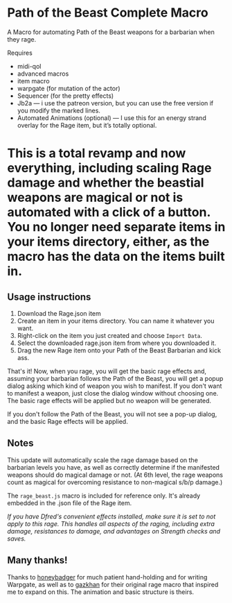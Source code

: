 # Path of the Beast Complete Macro

A Macro for automating Path of the Beast weapons for a barbarian when they rage.

Requires

- midi-qol
- advanced macros
- item macro
- warpgate (for mutation of the actor)
- Sequencer (for the pretty effects)
- Jb2a — i use the patreon version, but you can use the free version if you modify the marked lines.
- Automated Animations (optional) — I use this for an energy strand overlay for the Rage item, but it’s totally optional.


# This is a total revamp and now everything, including scaling Rage damage and whether the beastial weapons are magical or not is automated with a click of a button. You no longer need separate items in your items directory, either, as the macro has the data on the items built in.

## Usage instructions

1. Download the Rage.json item
2. Create an item in your items directory. You can name it whatever you want.
3. Right-click on the item you just created and choose `Import Data`.
4. Select the downloaded rage.json item from where you downloaded it.
5. Drag the new Rage item onto your Path of the Beast Barbarian and kick ass.

That's it! Now, when you rage, you will get the basic rage effects and, assuming your barbarian follows the Path of the Beast, you will get a popup dialog asking which kind of weapon you wish to manifest. If you don't want to manifest a weapon, just close the dialog window without choosing one. The basic rage effects will be applied but no weapon will be generated.

If you don't follow the Path of the Beast, you will not see a pop-up dialog, and the basic Rage effects will be applied.

## Notes

This update will automatically scale the rage damage based on the barbarian levels you have, as well as correctly determine if the manifested weapons should do magical damage or not. (At 6th level, the rage weapons count as magical for overcoming resistance to non-magical s/b/p damage.)

The `rage_beast.js` macro is included for reference only. It's already embedded in the .json file of the Rage item.

_If you have Dfred's convenient effects installed, make sure it is set to not apply to this rage. This handles all aspects of the raging, including extra damage, resistances to damage, and advantages on Strength checks and saves._
## Many thanks!

Thanks to [honeybadger](https://github.com/trioderegion/warpgate) for much patient hand-holding and for writing Warpgate, as well as to [gazkhan](https://github.com/Gazkhan) for their original rage macro that inspired me to expand on this. The animation and basic structure is theirs.
